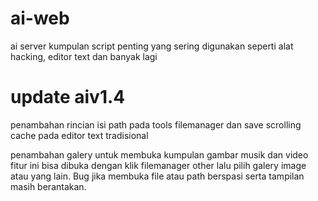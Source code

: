 # ai-web
ai server kumpulan script penting yang sering
digunakan seperti alat hacking, editor text dan banyak lagi

# update aiv1.4
penambahan rincian isi path pada tools filemanager
dan save scrolling cache pada editor text tradisional

penambahan galery untuk membuka kumpulan gambar musik dan video
fitur ini bisa dibuka dengan klik filemanager other lalu pilih
galery image atau yang lain.
Bug jika membuka file atau path berspasi serta tampilan
masih berantakan.
